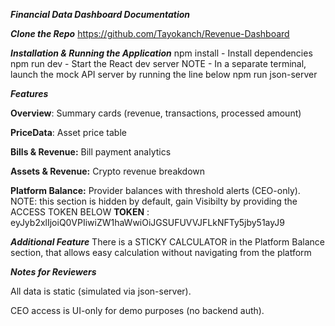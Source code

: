 ***Financial Data Dashboard Documentation***

***Clone the Repo***
https://github.com/Tayokanch/Revenue-Dashboard

***Installation & Running the Application***
npm install - Install dependencies
npm run dev - Start the React dev server
NOTE - In a separate terminal, launch the mock API server by running the line below
npm run json-server


***Features***

**Overview**: Summary cards (revenue, transactions, processed amount)

**PriceData**: Asset price table

**Bills & Revenue:** Bill payment analytics

**Assets & Revenue:** Crypto revenue breakdown

**Platform Balance:** Provider balances with threshold alerts (CEO-only). NOTE: this section is hidden by default, gain Visibilty by providing the ACCESS TOKEN BELOW 
**TOKEN** : eyJyb2xlIjoiQ0VPIiwiZW1haWwiOiJGSUFUVVJFLkNFTy5jby51ayJ9

***Additional Feature***
There is a STICKY CALCULATOR in the Platform Balance section, that allows easy calculation without navigating from the platform

***Notes for Reviewers***

All data is static (simulated via json-server).

CEO access is UI-only for demo purposes (no backend auth).